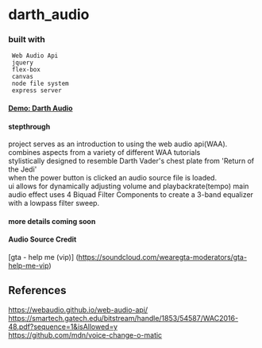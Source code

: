 # darth_audio
### built with  
     Web Audio Api  
     jquery  
     flex-box  
     canvas
     node file system  
     express server  
#### [Demo: Darth Audio](https://darth-audio.herokuapp.com)

#### stepthrough
  project serves as an introduction to using the web audio api(WAA).  
  combines aspects from a variety of different WAA tutorials  
  stylistically designed to resemble Darth Vader's chest plate from 'Return of the Jedi'  
  when the power button is clicked an audio source file is loaded.  
  ui allows for dynamically adjusting volume and playbackrate(tempo)
  main audio effect uses 4 Biquad Filter Components to create a 3-band equalizer with a lowpass filter sweep.  
  
#### more details coming soon
#### Audio Source Credit  
  [gta - help me (vip)] (https://soundcloud.com/wearegta-moderators/gta-help-me-vip)    
## References
  https://webaudio.github.io/web-audio-api/  
  https://smartech.gatech.edu/bitstream/handle/1853/54587/WAC2016-48.pdf?sequence=1&isAllowed=y  
  https://github.com/mdn/voice-change-o-matic  
  
  
  
     
   



